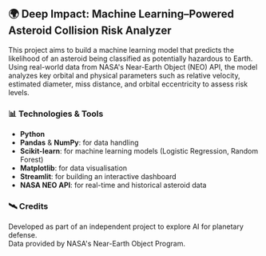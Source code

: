## 🌍 Deep Impact: Machine Learning–Powered Asteroid Collision Risk Analyzer

This project aims to build a machine learning model that predicts the likelihood of an asteroid being classified as potentially hazardous to Earth. Using real-world data from NASA's Near-Earth Object (NEO) API, the model analyzes key orbital and physical parameters such as relative velocity, estimated diameter, miss distance, and orbital eccentricity to assess risk levels.

### 📊 Technologies & Tools

- **Python**
- **Pandas** & **NumPy**: for data handling
- **Scikit-learn**: for machine learning models (Logistic Regression, Random Forest)
- **Matplotlib**: for data visualisation
- **Streamlit**: for building an interactive dashboard
- **NASA NEO API**: for real-time and historical asteroid data



### 🛰️ Credits

Developed as part of an independent project to explore AI for planetary defense.  
Data provided by NASA's Near-Earth Object Program.
